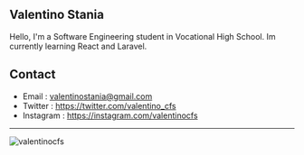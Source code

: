 ## Valentino Stania
Hello, I'm a Software Engineering student in Vocational High School. Im currently learning React and Laravel.

## Contact

* Email : valentinostania@gmail.com
* Twitter : https://twitter.com/valentino_cfs
* Instagram : https://instagram.com/valentinocfs

---

<img align="center" src="https://github-readme-stats.vercel.app/api?username=valentinocfs&show_icon=true&theme=tokyonight" alt="valentinocfs" />

<!--
**valentinocfs/valentinocfs** is a ✨ _special_ ✨ repository because its `README.md` (this file) appears on your GitHub profile.

Here are some ideas to get you started:

- 🔭 I’m currently working on ...
- 🌱 I’m currently learning ...
- 👯 I’m looking to collaborate on ...
- 🤔 I’m looking for help with ...
- 💬 Ask me about ...
- 📫 How to reach me: ...
- 😄 Pronouns: ...
- ⚡ Fun fact: ...
-->
